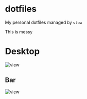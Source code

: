 # dotfiles
My personal dotfiles managed by `stow`

This is messy

# Desktop
![view](https://i.imgur.com/D58Svj8.png)

## Bar
![view](https://i.imgur.com/ibA1E3e.png)
